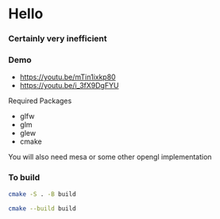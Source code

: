 # Hello

### Certainly very inefficient
### Demo
- https://youtu.be/mTin1ixkp80
- https://youtu.be/i_3fX9DgFYU

Required Packages
- glfw
- glm
- glew
- cmake

You will also need mesa or some other opengl implementation

### To build
```bash
cmake -S . -B build
```
```bash
cmake --build build
```
